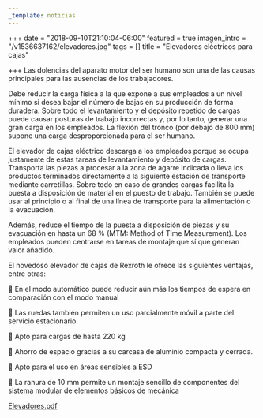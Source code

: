 ```yaml
---
_template: noticias
---
```







+++
date = "2018-09-10T21:10:04-06:00"
featured = true
imagen_intro = "/v1536637162/elevadores.jpg"
tags = []
title = "Elevadores eléctricos para cajas"

+++
Las dolencias del aparato motor del ser humano son una de las causas principales para las ausencias de los trabajadores.

Debe reducir la carga física a la que expone a sus empleados a un nivel mínimo si desea bajar el número de bajas en su producción de forma duradera. Sobre todo el levantamiento y el depósito repetido de cargas puede causar posturas de trabajo incorrectas y, por lo tanto, generar una gran carga en los empleados. La flexión del tronco (por debajo de 800 mm) supone una carga desproporcionada para el ser humano.

El elevador de cajas eléctrico descarga a los empleados porque se ocupa justamente de estas tareas de levantamiento y depósito de cargas. Transporta las piezas a procesar a la zona de agarre indicada o lleva los productos terminados directamente a la siguiente estación de transporte mediante carretillas. Sobre todo en caso de grandes cargas facilita la puesta a disposición de material en el puesto de trabajo. También se puede usar al principio o al final de una línea de transporte para la alimentación o la evacuación.

Además, reduce el tiempo de la puesta a disposición de piezas y su evacuación en hasta un 68 % (MTM: Method of Time Measurement). Los empleados pueden centrarse en tareas de montaje que sí que generan valor añadido.

El novedoso elevador de cajas de Rexroth le ofrece las siguientes ventajas, entre otras:

􀁦 En el modo automático puede reducir aún más los tiempos de espera en comparación con el modo manual

􀁦 Las ruedas también permiten un uso parcialmente móvil a parte del servicio estacionario.

􀁦 Apto para cargas de hasta 220 kg

􀁦 Ahorro de espacio gracias a su carcasa de aluminio compacta y cerrada.

􀁦 Apto para el uso en áreas sensibles a ESD

􀁦 La ranura de 10 mm permite un montaje sencillo de componentes del sistema modular de elementos básicos de mecánica

[Elevadores.pdf](https://res.cloudinary.com/novatec/v1536636634/elevadores.pdf "elevadores.pdf")
